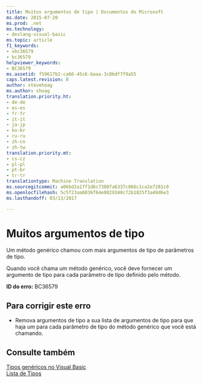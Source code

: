 ```yaml
---
title: Muitos argumentos de tipo | Documentos do Microsoft
ms.date: 2015-07-20
ms.prod: .net
ms.technology:
- devlang-visual-basic
ms.topic: article
f1_keywords:
- vbc36579
- bc36579
helpviewer_keywords:
- BC36579
ms.assetid: f59617b2-ca66-45c6-baaa-3c8bdf7f9a55
caps.latest.revision: 8
author: stevehoag
ms.author: shoag
translation.priority.ht:
- de-de
- es-es
- fr-fr
- it-it
- ja-jp
- ko-kr
- ru-ru
- zh-cn
- zh-tw
translation.priority.mt:
- cs-cz
- pl-pl
- pt-br
- tr-tr
translationtype: Machine Translation
ms.sourcegitcommit: a06bd2a17f1d6c7308fa6337c866c1ca2e7281c0
ms.openlocfilehash: 5c5f23aa6036f64e0829340c72b1825f3a49d6e3
ms.lasthandoff: 03/13/2017

---
```

# <a name="too-many-type-arguments"></a>Muitos argumentos de tipo
Um método genérico chamou com mais argumentos de tipo de parâmetros de tipo.  
  
 Quando você chama um método genérico, você deve fornecer um argumento de tipo para cada parâmetro de tipo definido pelo método.  
  
 **ID do erro:** BC36579  
  
## <a name="to-correct-this-error"></a>Para corrigir este erro  
  
-   Remova argumentos de tipo a sua lista de argumentos de tipo para que haja um para cada parâmetro de tipo do método genérico que você está chamando.  
  
## <a name="see-also"></a>Consulte também  
 [Tipos genéricos no Visual Basic](../../visual-basic/programming-guide/language-features/data-types/generic-types.md)   
 [Lista de Tipos](../../visual-basic/language-reference/statements/type-list.md)
